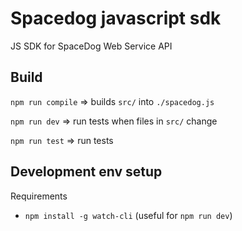 # Spacedog javascript sdk

JS SDK for SpaceDog Web Service API


Build
---

`npm run compile` => builds `src/` into `./spacedog.js`

`npm run dev` => run tests when files in `src/` change

`npm run test` => run tests


Development env setup
---

Requirements

- `npm install -g watch-cli` (useful for `npm run dev`)

